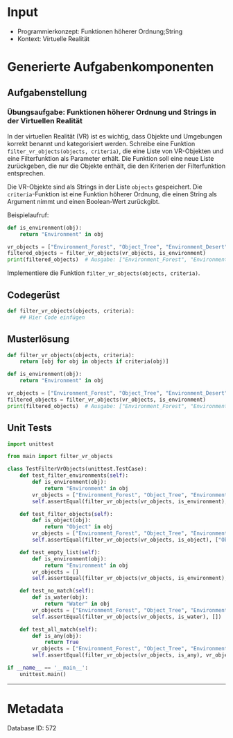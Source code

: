 # Input
- Programmierkonzept: Funktionen höherer Ordnung;String
- Kontext: Virtuelle Realität

# Generierte Aufgabenkomponenten
## Aufgabenstellung
### Übungsaufgabe: Funktionen höherer Ordnung und Strings in der Virtuellen Realität

In der virtuellen Realität (VR) ist es wichtig, dass Objekte und Umgebungen korrekt benannt und kategorisiert werden. Schreibe eine Funktion `filter_vr_objects(objects, criteria)`, die eine Liste von VR-Objekten und eine Filterfunktion als Parameter erhält. Die Funktion soll eine neue Liste zurückgeben, die nur die Objekte enthält, die den Kriterien der Filterfunktion entsprechen.

Die VR-Objekte sind als Strings in der Liste `objects` gespeichert. Die `criteria`-Funktion ist eine Funktion höherer Ordnung, die einen String als Argument nimmt und einen Boolean-Wert zurückgibt.

Beispielaufruf:
```python
def is_environment(obj):
    return "Environment" in obj

vr_objects = ["Environment_Forest", "Object_Tree", "Environment_Desert", "Object_Rock"]
filtered_objects = filter_vr_objects(vr_objects, is_environment)
print(filtered_objects)  # Ausgabe: ["Environment_Forest", "Environment_Desert"]
```

Implementiere die Funktion `filter_vr_objects(objects, criteria)`.

## Codegerüst
```python
def filter_vr_objects(objects, criteria):
    ## Hier Code einfügen
```

## Musterlösung
```python
def filter_vr_objects(objects, criteria):
    return [obj for obj in objects if criteria(obj)]

def is_environment(obj):
    return "Environment" in obj

vr_objects = ["Environment_Forest", "Object_Tree", "Environment_Desert", "Object_Rock"]
filtered_objects = filter_vr_objects(vr_objects, is_environment)
print(filtered_objects)  # Ausgabe: ["Environment_Forest", "Environment_Desert"]
```

## Unit Tests
```python
import unittest

from main import filter_vr_objects

class TestFilterVrObjects(unittest.TestCase):
    def test_filter_environments(self):
        def is_environment(obj):
            return "Environment" in obj
        vr_objects = ["Environment_Forest", "Object_Tree", "Environment_Desert", "Object_Rock"]
        self.assertEqual(filter_vr_objects(vr_objects, is_environment), ["Environment_Forest", "Environment_Desert"])

    def test_filter_objects(self):
        def is_object(obj):
            return "Object" in obj
        vr_objects = ["Environment_Forest", "Object_Tree", "Environment_Desert", "Object_Rock"]
        self.assertEqual(filter_vr_objects(vr_objects, is_object), ["Object_Tree", "Object_Rock"])

    def test_empty_list(self):
        def is_environment(obj):
            return "Environment" in obj
        vr_objects = []
        self.assertEqual(filter_vr_objects(vr_objects, is_environment), [])

    def test_no_match(self):
        def is_water(obj):
            return "Water" in obj
        vr_objects = ["Environment_Forest", "Object_Tree", "Environment_Desert", "Object_Rock"]
        self.assertEqual(filter_vr_objects(vr_objects, is_water), [])

    def test_all_match(self):
        def is_any(obj):
            return True
        vr_objects = ["Environment_Forest", "Object_Tree", "Environment_Desert", "Object_Rock"]
        self.assertEqual(filter_vr_objects(vr_objects, is_any), vr_objects)

if __name__ == '__main__':
    unittest.main()
```
___
# Metadata
Database ID: 572
